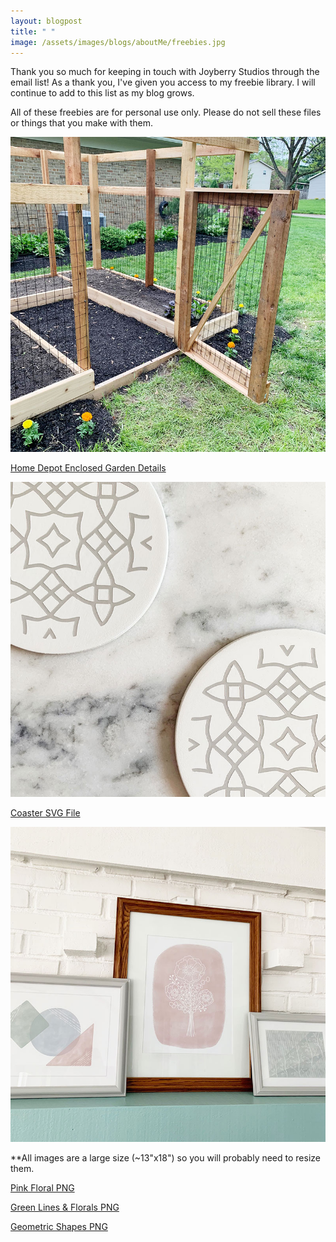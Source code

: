 ```yaml
---
layout: blogpost
title: " "
image: /assets/images/blogs/aboutMe/freebies.jpg
---
```


Thank you so much for keeping in touch with Joyberry Studios through the email list! As a thank you, I've given you access to my freebie library. I will continue to add to this list as my blog grows.

All of these freebies are for personal use only. Please do not sell these files or things that you make with them. 

![garden](/assets/images/blogs/May2021/buildGarden/doorOpen.jpg)

[Home Depot Enclosed Garden Details](/freebies/HomeDepotEnclosedGarden.pdf)

![coaster](/assets/images/blogs/April2021/coasters/coasterMarble.jpg)

[Coaster SVG File](/freebies/coasterTemplate.svg)

![frames](/freebies/mantelPrints.jpg)

**All images are a large size (~13"x18") so you will probably need to resize them.

[Pink Floral PNG](/freebies/pinkFlorals.png)

[Green Lines & Florals PNG](/freebies/greenFlorals.png)

[Geometric Shapes PNG](/freebies/geometricShapes.png)

<br>
<br>
